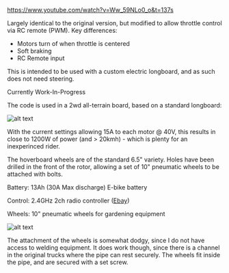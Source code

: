 
https://www.youtube.com/watch?v=Ww_59NLo0_o&t=137s

Largely identical to the original version, but modified to allow throttle control via RC remote (PWM).
Key differences:
  - Motors turn of when throttle is centered
  - Soft braking
  - RC Remote input

This is intended to be used with a custom electric longboard, and as such does not need steering.



Currently Work-In-Progress

The code is used in a 2wd all-terrain board, based on a standard longboard:

![alt text](https://www.dropbox.com/s/yqbmgiyk51e8thm/IMG_20190402_194137.jpg?raw=1 "Img1")

With the current settings allowing 15A to each motor @ 40V, this results in close to 1200W of power (and > 20kmh) - which is plenty for an inexperinced rider.

The hoverboard wheels are of the standard 6.5" variety. Holes have been drilled in the front of the rotor, allowing a set of 10" pneumatic wheels to be attached with bolts.


Battery: 13Ah (30A Max discharge) E-bike battery

Control: 2.4GHz 2ch radio controller ([Ebay](https://www.ebay.com/itm/2-4Ghz-Mini-remote-Controller-With-Receiver-For-Electric-Skateboard-Longboard/202629525712?hash=item2f2da930d0:g:3wEAAOSwHN9ckLCL&frcectupt=true))

Wheels: 10" pneumatic wheels for gardening equipment


![alt text](https://www.dropbox.com/s/ibjnwylbth0j019/IMG_20190402_194208.jpg?raw=1 "Img1")


The attachment of the wheels is somewhat dodgy, since I do not have access to welding equipment. It does work though, since there is a channel in the original trucks where the pipe can rest securely. The wheels fit inside the pipe, and are secured with a set screw.
